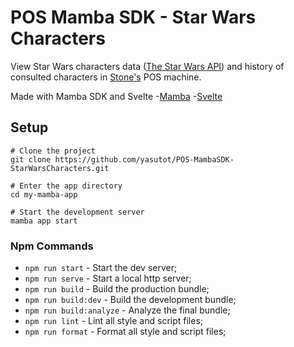 # POS Mamba SDK - Star Wars Characters

View Star Wars characters data ([The Star Wars API](https://swapi.co/)) and history of consulted characters in [Stone's](https://mambasdk-docs.stone.com.br/) POS machine.

Made with Mamba SDK and Svelte
-[Mamba](https://mambasdk-docs.stone.com.br/)
-[Svelte](https://svelte.dev/)

## Setup

```
# Clone the project
git clone https://github.com/yasutot/POS-MambaSDK-StarWarsCharacters.git

# Enter the app directory
cd my-mamba-app

# Start the development server
mamba app start
```

### Npm Commands

- `npm run start` - Start the dev server;
- `npm run serve` - Start a local http server;
- `npm run build` - Build the production bundle;
- `npm run build:dev` - Build the development bundle;
- `npm run build:analyze` - Analyze the final bundle;
- `npm run lint` - Lint all style and script files;
- `npm run format` - Format all style and script files;
